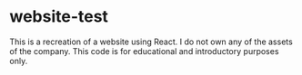 # website-test

This is a recreation of a website using React. I do not own any of the assets of the company. This code is for educational and introductory purposes only.
